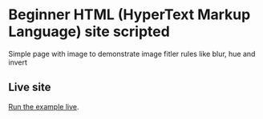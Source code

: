 # Beginner HTML (HyperText Markup Language) site scripted

Simple page with image to demonstrate image fitler rules like blur, hue and invert

## Live site

[Run the example live](https://sriharshay.github.io//).
